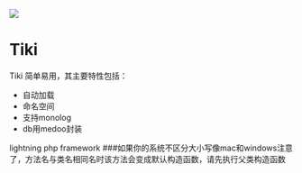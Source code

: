 ![](http://www.tiki.cn/Uploads/editor/2016-06-23/576b4732a6e04.png) 

 Tiki 
===============

Tiki 简单易用，其主要特性包括：

 + 自动加载 
 + 命名空间
 + 支持monolog
 + db用medoo封装

lightning php framework
###如果你的系统不区分大小写像mac和windows注意了，方法名与类名相同名时该方法会变成默认构造函数，请先执行父类构造函数

